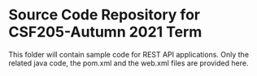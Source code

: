 # Source Code Repository for CSF205-Autumn 2021 Term
This folder will contain sample code for REST API applications. Only the related java code, the pom.xml and the web.xml files are provided here. 